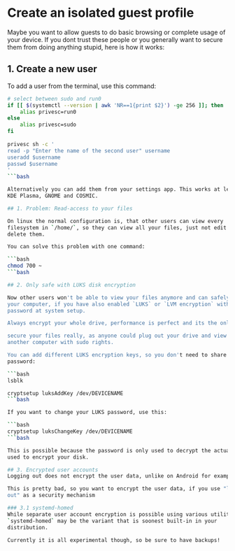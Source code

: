 # Create an isolated guest profile

Maybe you want to allow guests to do basic browsing or complete usage of your 
device. If you dont trust these people or you generally want to secure them 
from doing anything stupid, here is how it works:

## 1. Create a new user

To add a user from the terminal, use this command:

```bash
# select between sudo and run0
if [[ $(systemctl --version | awk 'NR==1{print $2}') -ge 256 ]]; then
    alias privesc=run0
else
    alias privesc=sudo
fi
    
privesc sh -c '
read -p "Enter the name of the second user" username
useradd $username
passwd $username
'
```bash

Alternatively you can add them from your settings app. This works at least in 
KDE Plasma, GNOME and COSMIC.

## 1. Problem: Read-access to your files

On linux the normal configuration is, that other users can view every 
filesystem in `/home/`, so they can view all your files, just not edit or 
delete them.

You can solve this problem with one command:

```bash
chmod 700 ~
```bash

## 2. Only safe with LUKS disk encryption

Now other users won't be able to view your files anymore and can safely use 
your computer, if you have also enabled `LUKS` or `LVM encryption` with a good 
password at system setup.

Always encrypt your whole drive, performance is perfect and its the only way to 

secure your files really, as anyone could plug out your drive and view it on 
another computer with sudo rights.

You can add different LUKS encryption keys, so you don't need to share your 
password:

```bash
lsblk

cryptsetup luksAddKey /dev/DEVICENAME
```bash

If you want to change your LUKS password, use this:

```bash
cryptsetup luksChangeKey /dev/DEVICENAME
```bash

This is possible because the password is only used to decrypt the actual key 
used to encrypt your disk.

## 3. Encrypted user accounts
Logging out does not encrypt the user data, unlike on Android for example.

This is pretty bad, so you want to encrypt the user data, if you use "logging 
out" as a security mechanism

### 3.1 systemd-homed
While separate user account encryption is possible using various utilities, 
`systemd-homed` may be the variant that is soonest built-in in your 
distribution.

Currently it is all experimental though, so be sure to have backups!
